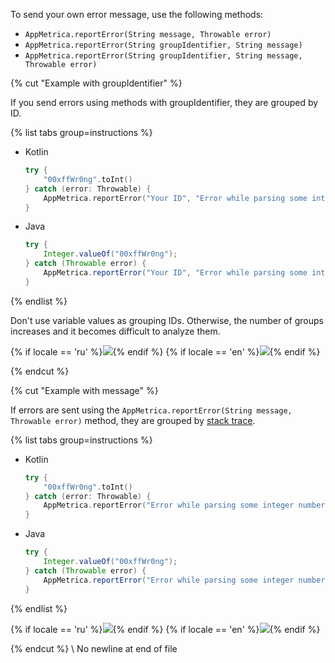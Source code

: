 To send your own error message, use the following methods:

- `AppMetrica.reportError(String message, Throwable error)`
- `AppMetrica.reportError(String groupIdentifier, String message)`
- `AppMetrica.reportError(String groupIdentifier, String message, Throwable error)`

{% cut "Example with groupIdentifier" %}

If you send errors using methods with groupIdentifier, they are grouped by ID.

{% list tabs group=instructions %}

- Kotlin

   ```kotlin translate=no
   try {
       "00xffWr0ng".toInt()
   } catch (error: Throwable) {
       AppMetrica.reportError("Your ID", "Error while parsing some integer number", error)
   }
   ```

- Java

   ```java translate=no
   try {
       Integer.valueOf("00xffWr0ng");
   } catch (Throwable error) {
       AppMetrica.reportError("Your ID", "Error while parsing some integer number", error);
   }
   ```

{% endlist %}

Don't use variable values as grouping IDs. Otherwise, the number of groups increases and it becomes difficult to analyze them.

{% if locale == 'ru' %}<img src="{{ groupIdentifier }}">{% endif %}
{% if locale == 'en' %}<img src="{{ groupIdentifier-en }}">{% endif %}

{% endcut %}

{% cut "Example with message" %}

If errors are sent using the `AppMetrica.reportError(String message, Throwable error)` method, they are grouped by [stack trace](https://en.wikipedia.org/wiki/Stack_trace).

{% list tabs group=instructions %}

- Kotlin

   ```kotlin translate=no
   try {
       "00xffWr0ng".toInt()
   } catch (error: Throwable) {
       AppMetrica.reportError("Error while parsing some integer number", error)
   }
   ```

- Java

   ```java translate=no
   try {
       Integer.valueOf("00xffWr0ng");
   } catch (Throwable error) {
       AppMetrica.reportError("Error while parsing some integer number", error);
   }
   ```

{% endlist %}

{% if locale == 'ru' %}<img src="{{ stack-trace }}">{% endif %}
{% if locale == 'en' %}<img src="{{ stack-trace-en }}">{% endif %}

{% endcut %}
\ No newline at end of file
